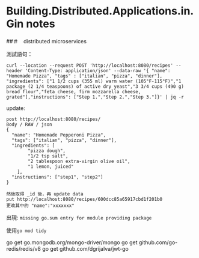 # Building.Distributed.Applications.in.Gin notes

##＃　distributed microservices

測試語句：

`
curl --location --request POST 'http://localhost:8080/recipes' --header 'Content-Type: application/json' --data-raw '{ "name": "Homemade Pizza", "tags" : ["italian", "pizza", "dinner"], "ingredients": ["1 1/2 cups (355 ml) warm water (105°F-115°F)","1 package (2 1/4 teaspoons) of active dry yeast","3 3/4 cups (490 g) bread flour","feta cheese, firm mozzarella cheese, grated"],"instructions": ["Step 1.","Step 2.","Step 3."]}' | jq -r
`

update:

```
post http://localhost:8080/recipes/
Body / RAW / json
{
  "name": "Homemade Pepperoni Pizza",
  "tags": ["italian", "pizza", "dinner"],
  "ingredients": [
        "pizza dough",
        "1/2 tsp salt",
        "2 tablespoon extra-virgin olive oil",
        "1 lemon, juiced"
    ],
  "instructions": ["step1", "step2"]
}

然後取得 _id 後，再 update data
put http://localhost:8080/recipes/600dcc85a65917cbd1f201b0
更改其中的 "name":"xxxxxxx"
```

出現:
`missing go.sum entry for module providing package`

使用`go mod tidy`

go get go.mongodb.org/mongo-driver/mongo
go get github.com/go-redis/redis/v8
go get github.com/dgrijalva/jwt-go